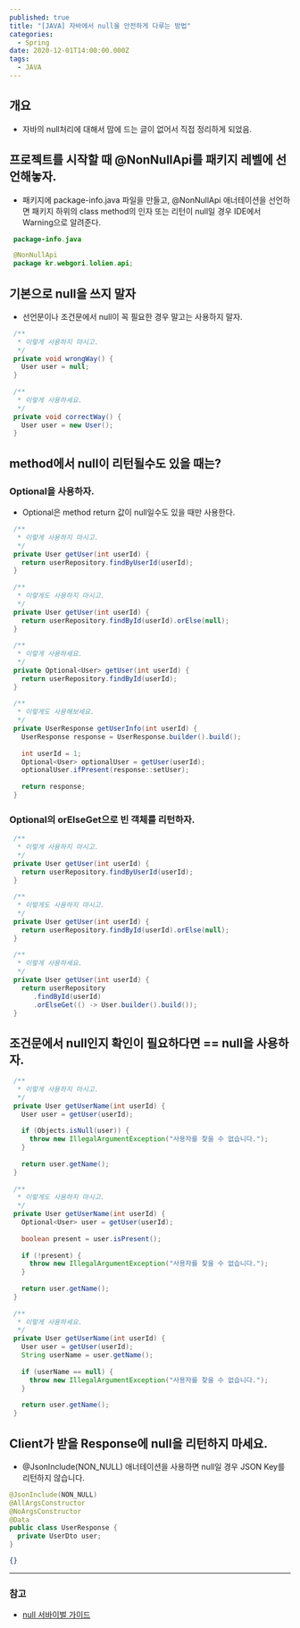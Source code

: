 ```yaml
---
published: true
title: "[JAVA] 자바에서 null을 안전하게 다루는 방법"
categories:
  - Spring
date: 2020-12-01T14:00:00.000Z
tags:
  - JAVA
---
```


<!--more-->

## 개요

* 자바의 null처리에 대해서 맘에 드는 글이 없어서 직접 정리하게 되었음.

## 프로젝트를 시작할 때 @NonNullApi를 패키지 레벨에 선언해놓자.
* 패키지에 package-info.java 파일을 만들고, @NonNullApi 애너테이션을 선언하면 패키지 하위의 class method의 인자 또는 리턴이 null일 경우 IDE에서 Warning으로 알려준다.

```java
 package-info.java

 @NonNullApi
 package kr.webgori.lolien.api;
```

## 기본으로 null을 쓰지 말자
* 선언문이나 조건문에서 null이 꼭 필요한 경우 말고는 사용하지 말자.

```java
 /**
  * 이렇게 사용하지 마시고.
  */
 private void wrongWay() {
   User user = null;
 }
 
 /**
  * 이렇게 사용하세요.
  */
 private void correctWay() {
   User user = new User();
 }
```
 
## method에서 null이 리턴될수도 있을 때는?
### Optional을 사용하자.
* Optional은 method return 값이 null일수도 있을 때만 사용한다.

```java
 /**
  * 이렇게 사용하지 마시고.
  */
 private User getUser(int userId) {
   return userRepository.findByUserId(userId);
 }
 
 /**
  * 이렇게도 사용하지 마시고.
  */
 private User getUser(int userId) {
   return userRepository.findById(userId).orElse(null);
 }
 
 /**
  * 이렇게 사용하세요.
  */
 private Optional<User> getUser(int userId) {
   return userRepository.findById(userId);
 }
 
 /**
  * 이렇게도 사용해보세요.
  */
 private UserResponse getUserInfo(int userId) {
   UserResponse response = UserResponse.builder().build();
 
   int userId = 1;
   Optional<User> optionalUser = getUser(userId);
   optionalUser.ifPresent(response::setUser);
   
   return response;
 }
```

### Optional의 orElseGet으로 빈 객체를 리턴하자.

```java
 /**
  * 이렇게 사용하지 마시고.
  */
 private User getUser(int userId) {
   return userRepository.findByUserId(userId);
 }
 
 /**
  * 이렇게도 사용하지 마시고.
  */
 private User getUser(int userId) {
   return userRepository.findById(userId).orElse(null);
 }
 
 /**
  * 이렇게 사용하세요.
  */
 private User getUser(int userId) {
   return userRepository
      .findById(userId)
      .orElseGet(() -> User.builder().build());
 }
```

## 조건문에서 null인지 확인이 필요하다면 == null을 사용하자.

```java
 /**
  * 이렇게 사용하지 마시고.
  */
 private User getUserName(int userId) {
   User user = getUser(userId);
   
   if (Objects.isNull(user)) {
     throw new IllegalArgumentException("사용자를 찾을 수 없습니다.");
   }
   
   return user.getName();
 }
 
 /**
  * 이렇게도 사용하지 마시고.
  */
 private User getUserName(int userId) {
   Optional<User> user = getUser(userId);
   
   boolean present = user.isPresent();
   
   if (!present) {
     throw new IllegalArgumentException("사용자를 찾을 수 없습니다.");
   }
   
   return user.getName();
 }
 
 /**
  * 이렇게 사용하세요.
  */
 private User getUserName(int userId) {
   User user = getUser(userId);
   String userName = user.getName();
   
   if (userName == null) {
     throw new IllegalArgumentException("사용자를 찾을 수 없습니다.");
   }
   
   return user.getName();
 }
```

## Client가 받을 Response에 null을 리턴하지 마세요.
* @JsonInclude(NON_NULL) 애너테이션을 사용하면 null일 경우 JSON Key를 리턴하지 않습니다.

```java
@JsonInclude(NON_NULL)
@AllArgsConstructor
@NoArgsConstructor
@Data
public class UserResponse {
  private UserDto user;
}

```

```json
{}
```

---

### 참고
* [null 서바이벌 가이드][slide-share]


[slide-share]: https://www2.slideshare.net/gyumee/java-null-survival-guide